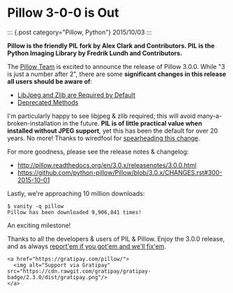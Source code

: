 # Pillow 3-0-0 is Out

::: {.post category="Pillow, Python"}
2015/10/03
:::

**Pillow is the friendly PIL fork by Alex Clark and Contributors. PIL is
the Python Imaging Library by Fredrik Lundh and Contributors.**

The [Pillow
Team](https://github.com/python-pillow/Pillow/graphs/contributors) is
excited to announce the release of Pillow 3.0.0. While \"3 is just a
number after 2\", there are some **significant changes in this release
all users should be aware of**:

-   [LibJpeg and Zlib are Required by
    Default](http://pillow.readthedocs.org/en/3.0.x/releasenotes/3.0.0.html#libjpeg-and-zlib-are-required-by-default)
-   [Deprecated
    Methods](http://pillow.readthedocs.org/en/3.0.x/releasenotes/3.0.0.html#deprecated-methods)

I\'m particularly happy to see libjpeg & zlib required; this will avoid
many-a-broken-installation in the future. **PIL is of little practical
value when installed without JPEG support**, yet this has been the
default for over 20 years. No more! Thanks to wiredfool for
[spearheading this
change](https://github.com/python-pillow/Pillow/issues/1412).

For more goodness, please see the release notes & changelog:

-   <http://pillow.readthedocs.org/en/3.0.x/releasenotes/3.0.0.html>
-   <https://github.com/python-pillow/Pillow/blob/3.0.x/CHANGES.rst#300-2015-10-01>

Lastly, we\'re approaching 10 million downloads:

    $ vanity -q pillow
    Pillow has been downloaded 9,906,841 times!

An exciting milestone!

Thanks to all the developers & users of PIL & Pillow. Enjoy the 3.0.0
release, and as always [report\'em if you got\'em and we\'ll
fix\'em](https://github.com/python-pillow/Pillow/issues).

```{=html}
<a href="https://gratipay.com/pillow/">
  <img alt="Support via Gratipay" src="https://cdn.rawgit.com/gratipay/gratipay-badge/2.3.0/dist/gratipay.png"/>
</a>
```
